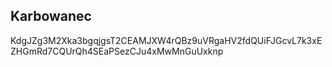 ## Karbowanec

KdgJZg3M2Xka3bgqjgsT2CEAMJXW4rQBz9uVRgaHV2fdQUiFJGcvL7k3xEZHGmRd7CQUrQh4SEaPSezCJu4xMwMnGuUxknp